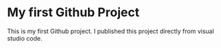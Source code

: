 # My first Github Project
This is my first Github project. I published this project directly from visual studio code.   